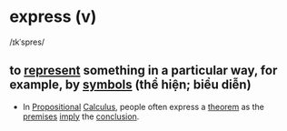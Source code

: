 # express (v)

/ɪkˈspres/

## to [represent](represent-v.md#to-present-or-describe-somebodysomething-in-a-particular-way-especially-when-this-may-not-be-fair-thể-hiện-phản-ánh) something in a particular way, for example, by [symbols](symbol-n.md#a-sign-number-letter-etc-that-has-a-fixed-meaning-especially-in-science-mathematics-and-music) (thể hiện; biểu diễn)

- In [Propositional](propositional-adj.md#in-the-form-of-a-statement-mệnh-đề) [Calculus](calculus-n.md#the-type-of-mathematics-that-deals-with-rates-of-change-for-example-in-the-slope-of-a-curve-or-the-speed-of-a-falling-object-phép-tính-giải-tích), people often express a [theorem](theorem-n.md#a-rule-or-principle-especially-in-math-that-can-be-proved-to-be-true-định-lý) as the [premises](premise-n.md#a-statement-or-an-idea-that-forms-the-basis-for-a-reasonable-line-of-argument-tiền-đề-giả-thuyết) [imply](imply-v.md#imply-something---to-make-something-necessary-in-order-to-be-successful-dẫn-đến-đưa-đến) the [conclusion](conclusion-n.md#something-that-you-decide-when-you-have-thought-about-all-the-information-connected-with-the-situation-kết-luận).